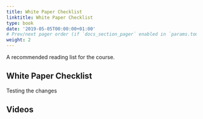 ```yaml
---
title: White Paper Checklist
linktitle: White Paper Checklist
type: book
date: '2019-05-05T00:00:00+01:00'
# Prev/next pager order (if `docs_section_pager` enabled in `params.toml`)
weight: 2
---
```


A recommended reading list for the course.

## White Paper Checklist

Testing the changes

## Videos

